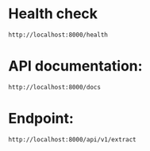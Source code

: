 

# Health check
```
http://localhost:8000/health
```

# API documentation: 

```
http://localhost:8000/docs
```

# Endpoint: 
```
http://localhost:8000/api/v1/extract
```
